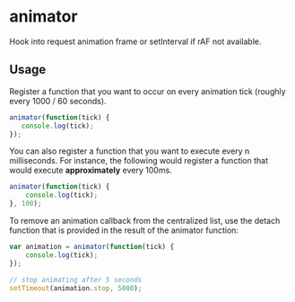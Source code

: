 # animator

Hook into request animation frame or setInterval if rAF not available.

## Usage

Register a function that you want to occur on every animation tick (roughly every 1000 / 60 seconds).

```js
animator(function(tick) {
   console.log(tick);
});
```

You can also register a function that you want to execute every n milliseconds.  For instance, the following would register a function that would execute **approximately** every 100ms.

```js
animator(function(tick) {
    console.log(tick);
}, 100);
```

To remove an animation callback from the centralized list, use the detach function that is provided in the result of the animator function:

```js
var animation = animator(function(tick) {
    console.log(tick);
});

// stop animating after 5 seconds
setTimeout(animation.stop, 5000);
```